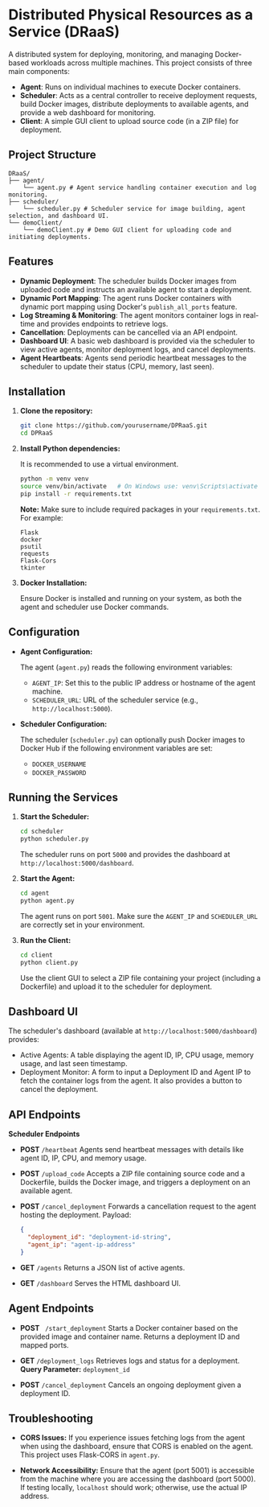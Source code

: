 # Distributed Physical Resources as a Service (DRaaS)

A distributed system for deploying, monitoring, and managing Docker-based workloads across multiple machines. This project consists of three main components:

- **Agent**: Runs on individual machines to execute Docker containers.
- **Scheduler**: Acts as a central controller to receive deployment requests, build Docker images, distribute deployments to available agents, and provide a web dashboard for monitoring.
- **Client**: A simple GUI client to upload source code (in a ZIP file) for deployment.

## Project Structure
```
DRaaS/
├── agent/
    └── agent.py # Agent service handling container execution and log monitoring. 
├── scheduler/
    └── scheduler.py # Scheduler service for image building, agent selection, and dashboard UI. 
└── demoClient/
    └── demoClient.py # Demo GUI client for uploading code and initiating deployments.
```


## Features

- **Dynamic Deployment**: The scheduler builds Docker images from uploaded code and instructs an available agent to start a deployment.
- **Dynamic Port Mapping**: The agent runs Docker containers with dynamic port mapping using Docker's `publish_all_ports` feature.
- **Log Streaming & Monitoring**: The agent monitors container logs in real-time and provides endpoints to retrieve logs.
- **Cancellation**: Deployments can be cancelled via an API endpoint.
- **Dashboard UI**: A basic web dashboard is provided via the scheduler to view active agents, monitor deployment logs, and cancel deployments.
- **Agent Heartbeats**: Agents send periodic heartbeat messages to the scheduler to update their status (CPU, memory, last seen).

## Installation

1. **Clone the repository:**

   ```bash
   git clone https://github.com/yourusername/DPRaaS.git
   cd DPRaaS
   ```
2. **Install Python dependencies:**

   It is recommended to use a virtual environment.

   ```bash
   python -m venv venv
   source venv/bin/activate   # On Windows use: venv\Scripts\activate
   pip install -r requirements.txt
   ```
   **Note:** Make sure to include required packages in your `requirements.txt`. For example:

   ```nginx
   Flask
   docker
   psutil
   requests
   Flask-Cors
   tkinter
   ```
3. **Docker Installation:**

   Ensure Docker is installed and running on your system, as both the agent and scheduler use Docker commands.


## Configuration

- **Agent Configuration:**

  The agent (`agent.py`) reads the following environment variables:
  - `AGENT_IP`: Set this to the public IP address or hostname of the agent machine.
  - `SCHEDULER_URL`: URL of the scheduler service (e.g., `http://localhost:5000`).

- **Scheduler Configuration:**

  The scheduler (`scheduler.py`) can optionally push Docker images to Docker Hub if the following environment variables are set:
  - `DOCKER_USERNAME`
  - `DOCKER_PASSWORD`

## Running the Services

1. **Start the Scheduler:**
   ```bash
   cd scheduler
   python scheduler.py
   ```
   The scheduler runs on port `5000` and provides the dashboard at `http://localhost:5000/dashboard`.

2. **Start the Agent:**
   ```bash
   cd agent
   python agent.py
   ```
   The agent runs on port `5001`. Make sure the `AGENT_IP` and `SCHEDULER_URL` are correctly set in your environment.

3. **Run the Client:**
   ```bash
   cd client
   python client.py
   ```
   Use the client GUI to select a ZIP file containing your project (including a Dockerfile) and upload it to the scheduler for deployment.

## Dashboard UI

The scheduler's dashboard (available at `http://localhost:5000/dashboard`) provides:
- Active Agents: A table displaying the agent ID, IP, CPU usage, memory usage, and last seen timestamp.
- Deployment Monitor: A form to input a Deployment ID and Agent IP to fetch the container logs from the agent. It also provides a button to cancel the deployment.

## API Endpoints

**Scheduler Endpoints**
- **POST** `/heartbeat`
  Agents send heartbeat messages with details like agent ID, IP, CPU, and memory usage.

- **POST** `/upload_code`
  Accepts a ZIP file containing source code and a Dockerfile, builds the Docker image, and triggers a deployment on an available agent.

- **POST** `/cancel_deployment`
  Forwards a cancellation request to the agent hosting the deployment.
  Payload:
  ```json
  {
    "deployment_id": "deployment-id-string",
    "agent_ip": "agent-ip-address"
  }
  ```

- **GET** `/agents`
  Returns a JSON list of active agents.

- **GET** `/dashboard`
  Serves the HTML dashboard UI.

## Agent Endpoints

- **POST** ` /start_deployment`
  Starts a Docker container based on the provided image and container name. Returns a deployment ID and mapped ports.

- **GET** `/deployment_logs`
  Retrieves logs and status for a deployment.
  **Query Parameter:** `deployment_id`

- **POST** `/cancel_deployment`
  Cancels an ongoing deployment given a deployment ID.

## Troubleshooting

- **CORS Issues:**
  If you experience issues fetching logs from the agent when using the dashboard, ensure that CORS is enabled on the agent. This project uses Flask-CORS in `agent.py`.

- **Network Accessibility:**
  Ensure that the agent (port 5001) is accessible from the machine where you are accessing the dashboard (port 5000). If testing locally, `localhost` should work; otherwise, use the actual IP address.